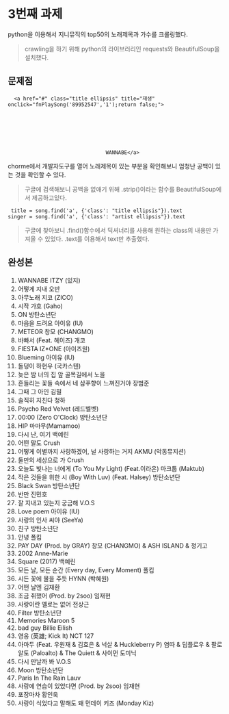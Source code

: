 3번째 과제
=========

python을 이용해서 지니뮤직의 top50의 노래제목과 가수를 크롤링했다.
>crawling을 하기 위해 python의 라이브러리인 requests와 BeautifulSoup을 설치했다.

문제점
-----
      <a href="#" class="title ellipsis" title="재생" onclick="fnPlaySong('89952547','1');return false;">
                                            
                                            
                                            
                                            
                                        
                                        
                                    
                                    WANNABE</a>
                                    
chorme에서 개발자도구를 열어 노래제목이 있는 부분을 확인해보니 엄청난 공백이 있는 것을 확인할 수 있다.
> 구글에 검색해보니 공백을 없애기 위해 .strip()이라는 함수를 BeautifulSoup에서 제공하고있다.

     title = song.find('a', {'class': "title ellipsis"}).text
    singer = song.find('a', {'class': "artist ellipsis"}).text

>구글에 찾아보니 .find()함수에서 딕셔너리를 사용해 원하는 class의 내용만 가져올 수 있었다. 
>.text를 이용해서 text만 추출했다. 

완성본
----
1. WANNABE ITZY (있지)
2. 어떻게 지내 오반
3. 아무노래 지코 (ZICO)
4. 시작 가호 (Gaho)
5. ON 방탄소년단
6. 마음을 드려요 아이유 (IU)
7. METEOR 창모 (CHANGMO)
8. 바빠서 (Feat. 헤이즈) 개코
9. FIESTA IZ*ONE (아이즈원)
10. Blueming 아이유 (IU)
11. 돌덩이 하현우 (국카스텐)
12. 늦은 밤 너의 집 앞 골목길에서 노을
13. 흔들리는 꽃들 속에서 네 샴푸향이 느껴진거야 장범준
14. 그때 그 아인 김필
15. 솔직히 지친다 청하
16. Psycho Red Velvet (레드벨벳)
17. 00:00 (Zero O'Clock) 방탄소년단
18. HIP 마마무(Mamamoo)
19. 다시 난, 여기 백예린
20. 어떤 말도 Crush
21. 어떻게 이별까지 사랑하겠어, 널 사랑하는 거지 AKMU (악동뮤지션)
22. 둘만의 세상으로 가 Crush
23. 오늘도 빛나는 너에게 (To You My Light) (Feat.이라온) 마크툽 (Maktub)
24. 작은 것들을 위한 시 (Boy With Luv) (Feat. Halsey) 방탄소년단
25. Black Swan 방탄소년단
26. 반만 진민호
27. 잘 지내고 있는지 궁금해 V.O.S
28. Love poem 아이유 (IU)
29. 사랑의 인사 씨야 (SeeYa)
30. 친구 방탄소년단
31. 안녕 폴킴
32. PAY DAY (Prod. by GRAY) 창모 (CHANGMO) & ASH ISLAND & 정기고
33. 2002 Anne-Marie
34. Square (2017) 백예린
35. 모든 날, 모든 순간 (Every day, Every Moment) 폴킴
36. 시든 꽃에 물을 주듯 HYNN (박혜원)
37. 어떤 날엔 김재환
38. 조금 취했어 (Prod. by 2soo) 임재현
39. 사랑이란 멜로는 없어 전상근
40. Filter 방탄소년단
41. Memories Maroon 5
42. bad guy Billie Eilish
43. 영웅 (英雄; Kick It) NCT 127
44. 아마두 (Feat. 우원재 & 김효은 & 넉살 & Huckleberry P) 염따 & 딥플로우 & 팔로알토 (Paloalto) & The Quiett & 사이먼 도미닉
45. 다시 만날까 봐 V.O.S
46. Moon 방탄소년단
47. Paris In The Rain Lauv
48. 사랑에 연습이 있었다면 (Prod. by 2soo) 임재현
49. 포장마차 황인욱
50. 사랑이 식었다고 말해도 돼 먼데이 키즈 (Monday Kiz)